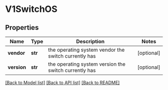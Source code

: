 # V1SwitchOS

## Properties
Name | Type | Description | Notes
------------ | ------------- | ------------- | -------------
**vendor** | **str** | the operating system vendor the switch currently has | [optional] 
**version** | **str** | the operating system version the switch currently has | [optional] 

[[Back to Model list]](../README.md#documentation-for-models) [[Back to API list]](../README.md#documentation-for-api-endpoints) [[Back to README]](../README.md)


